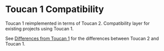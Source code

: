 # Toucan 1 Compatibility

Toucan 1 reimplemented in terms of Toucan 2. Compatibility layer for existing projects using Toucan 1.

See [Differences from Toucan 1](../docs/differences.md) for the differences between Toucan 2 and Toucan 1.
